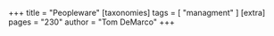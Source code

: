 +++
title = "Peopleware"
[taxonomies]
tags = [ "managment" ]
[extra]
pages = "230"
author = "Tom DeMarco"
+++

